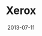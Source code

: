 ---
date: 2013-07-11
title: Xerox
categories: partner
logo: xerox-logo.png
www: http://www.xerox.com/
---